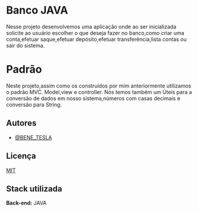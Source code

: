 
# Banco JAVA

Nesse projeto desenvolvemos uma aplicação onde ao ser inicializada solicite ao usuário escolher o que deseja fazer no banco,como criar uma conta,efetuar saque,efetuar  depósito,efetuar transferência,lista contas ou sair do sistema.
# Padrão 
Neste projeto,assim como os construídos por mim anteriormente utilizamos o padrão MVC.
Model,view e controller.
Nós temos também um Úteis para a conversão de dados em nosso sistema,números com casas decimais e conversão para String.

## Autores

- [@BENE_TESLA](https://github.com/benetesla/ProjetoBanco)


## Licença

[MIT](https://choosealicense.com/licenses/mit/)


## Stack utilizada


**Back-end:** JAVA

